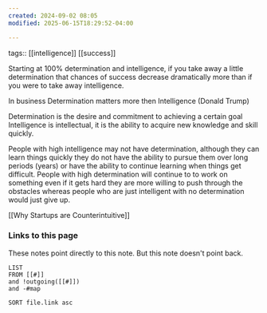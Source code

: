 ```yaml
---
created: 2024-09-02 08:05
modified: 2025-06-15T18:29:52-04:00

---
```

tags:: [[intelligence]] [[success]]

Starting at 100% determination and intelligence, if you take away a little determination that chances of success decrease dramatically more than if you were to take away intelligence. 

In business Determination matters more then Intelligence (Donald Trump)

Determination is the desire and commitment to achieving a certain goal
Intelligence is intellectual, it is the ability to acquire new knowledge and skill quickly.

People with high intelligence may not have determination, although they can learn things quickly they do not have the ability to pursue them over long periods (years) or have the ability to continue learning when things get difficult.
People with high determination will continue to to work on something even if it gets hard they are more willing to push through the obstacles whereas people who are just intelligent with no determination would just give up.

[[Why Startups are Counterintuitive]]
### Links to this page
These notes point directly to this note. But this note doesn't point back.
```dataview
LIST
FROM [[#]]
and !outgoing([[#]])
and -#map

SORT file.link asc
```
